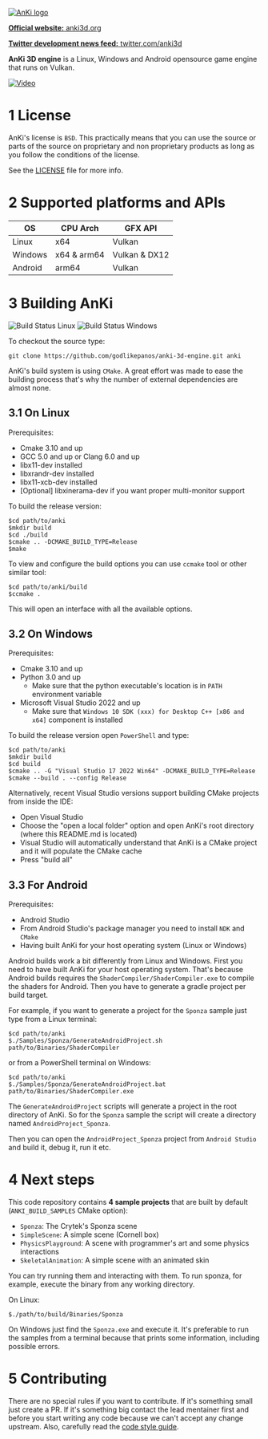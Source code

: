 [![AnKi logo](http://anki3d.org/wp-content/uploads/2015/11/logo_248.png)](http://anki3d.org)

[**Official website:** anki3d.org](https://www.anki3d.org)

[**Twitter development news feed:** twitter.com/anki3d](https://twitter.com/anki3d)

**AnKi 3D engine** is a Linux, Windows and Android opensource game engine that runs on Vulkan.

[![Video](http://img.youtube.com/vi/va7nZ2EFR4c/0.jpg)](http://www.youtube.com/watch?v=va7nZ2EFR4c)

1 License
=========

AnKi's license is `BSD`. This practically means that you can use the source or parts of the source on proprietary and
non proprietary products as long as you follow the conditions of the license.

See the [LICENSE](LICENSE) file for more info.

2 Supported platforms and APIs
==============================

| OS      | CPU Arch    | GFX API       |
|---------|-------------|---------------|
| Linux   | x64         | Vulkan        |
| Windows | x64 & arm64 | Vulkan & DX12 |
| Android | arm64       | Vulkan        |

3 Building AnKi
===============

![Build Status Linux](https://github.com/godlikepanos/anki-3d-engine/actions/workflows/Linux.yml/badge.svg)
![Build Status Windows](https://github.com/godlikepanos/anki-3d-engine/actions/workflows/Windows.yml/badge.svg)

To checkout the source type:

	git clone https://github.com/godlikepanos/anki-3d-engine.git anki

AnKi's build system is using `CMake`. A great effort was made to ease the building process that's why the number of
external dependencies are almost none.

3.1 On Linux
------------

Prerequisites:

- Cmake 3.10 and up
- GCC 5.0 and up or Clang 6.0 and up
- libx11-dev installed
- libxrandr-dev installed
- libx11-xcb-dev installed
- [Optional] libxinerama-dev if you want proper multi-monitor support

To build the release version:

	$cd path/to/anki
	$mkdir build
	$cd ./build
	$cmake .. -DCMAKE_BUILD_TYPE=Release
	$make

To view and configure the build options you can use `ccmake` tool or other similar tool:

	$cd path/to/anki/build
	$ccmake .

This will open an interface with all the available options.

3.2 On Windows
--------------

Prerequisites:

- Cmake 3.10 and up
- Python 3.0 and up
	- Make sure that the python executable's location is in `PATH` environment variable
- Microsoft Visual Studio 2022 and up
	- Make sure that `Windows 10 SDK (xxx) for Desktop C++ [x86 and x64]` component is installed

To build the release version open `PowerShell` and type:

	$cd path/to/anki
	$mkdir build
	$cd build
	$cmake .. -G "Visual Studio 17 2022 Win64" -DCMAKE_BUILD_TYPE=Release
	$cmake --build . --config Release

Alternatively, recent Visual Studio versions support building CMake projects from inside the IDE:

- Open Visual Studio
- Choose the "open a local folder" option and open AnKi's root directory (where this README.md is located)
- Visual Studio will automatically understand that AnKi is a CMake project and it will populate the CMake cache
- Press "build all"

3.3 For Android
---------------

Prerequisites:

- Android Studio
- From Android Studio's package manager you need to install `NDK` and `CMake`
- Having built AnKi for your host operating system (Linux or Windows)

Android builds work a bit differently from Linux and Windows. First you need to have built AnKi for your host operating
system. That's because Android builds requires the `ShaderCompiler/ShaderCompiler.exe` to compile the shaders for
Android. Then you have to generate a gradle project per build target.

For example, if you want to generate a project for the `Sponza` sample just type from a Linux terminal:

	$cd path/to/anki
	$./Samples/Sponza/GenerateAndroidProject.sh path/to/Binaries/ShaderCompiler

or from a PowerShell terminal on Windows:

	$cd path/to/anki
	$./Samples/Sponza/GenerateAndroidProject.bat path/to/Binaries/ShaderCompiler.exe

The `GenerateAndroidProject` scripts will generate a project in the root directory of AnKi. So for the `Sponza` sample
the script will create a directory named `AndroidProject_Sponza`.

Then you can open the `AndroidProject_Sponza` project from `Android Studio` and build it, debug it, run it etc.

4 Next steps
============

This code repository contains **4 sample projects** that are built by default (`ANKI_BUILD_SAMPLES` CMake option):

- `Sponza`: The Crytek's Sponza scene
- `SimpleScene`: A simple scene (Cornell box)
- `PhysicsPlayground`: A scene with programmer's art and some physics interactions
- `SkeletalAnimation`: A simple scene with an animated skin

You can try running them and interacting with them. To run sponza, for example, execute the binary from any working
directory.

On Linux:

	$./path/to/build/Binaries/Sponza

On Windows just find the `Sponza.exe` and execute it. It's preferable to run the samples from a terminal because that
prints some information, including possible errors.

5 Contributing
==============

There are no special rules if you want to contribute. If it's something small just create a PR. If it's something big contact the lead mentainer first and before you start writing any code because we can't accept any change upstream. Also, carefully read the
[code style guide](Docs/CodeStyle.md).
